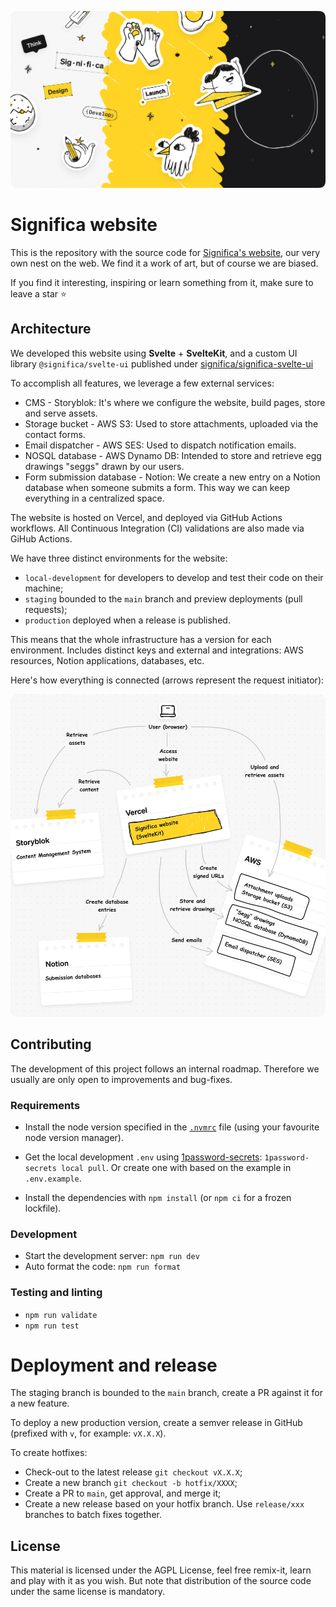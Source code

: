 ![readme banner with significa's illustrations](./docs/banner.png)

# Significa website

This is the repository with the source code for [Significa's website](https://significa.co/),
our very own nest on the web. We find it a work of art, but of course we are biased.

If you find it interesting, inspiring or learn something from it, make sure to leave a star ⭐️

## Architecture

We developed this website using **Svelte** + **SvelteKit**, and a custom UI library `@significa/svelte-ui` published under [significa/significa-svelte-ui](https://github.com/significa/significa-svelte-ui)

To accomplish all features, we leverage a few external services:

- CMS - Storyblok: It's where we configure the website, build pages, store and serve assets.
- Storage bucket - AWS S3: Used to store attachments, uploaded via the contact forms.
- Email dispatcher - AWS SES: Used to dispatch notification emails.
- NOSQL database - AWS Dynamo DB: Intended to store and retrieve egg drawings "seggs" drawn by our
  users.
- Form submission database - Notion: We create a new entry on a Notion database when someone
  submits a form. This way we can keep everything in a centralized space.

The website is hosted on Vercel, and deployed via GitHub Actions workflows.
All Continuous Integration (CI) validations are also made via GiHub Actions.

We have three distinct environments for the website:

- `local-development` for developers to develop and test their code on their machine;
- `staging` bounded to the `main` branch and preview deployments (pull requests);
- `production` deployed when a release is published.

This means that the whole infrastructure has a version for each environment.
Includes distinct keys and external and integrations: AWS resources, Notion applications,
databases, etc.

Here's how everything is connected (arrows represent the request initiator):

![infrastructure diagram](./docs/architecture-diagram.png)

## Contributing

The development of this project follows an internal roadmap. Therefore we usually are only open to
improvements and bug-fixes.

### Requirements

- Install the node version specified in the [`.nvmrc`](./.nvmrc) file
  (using your favourite node version manager).

- Get the local development `.env` using
  [1password-secrets](https://github.com/significa/1password-secrets/):
  `1password-secrets local pull`.
  Or create one with based on the example in `.env.example`.

- Install the dependencies with `npm install` (or `npm ci` for a frozen lockfile).

### Development

- Start the development server: `npm run dev`
- Auto format the code: `npm run format`

### Testing and linting

- `npm run validate`
- `npm run test`

# Deployment and release

The staging branch is bounded to the `main` branch, create a PR against it for a new feature.

To deploy a new production version, create a semver release in GitHub
(prefixed with `v`, for example: `vX.X.X`).

To create hotfixes:

- Check-out to the latest release `git checkout vX.X.X`;
- Create a new branch `git checkout -b hotfix/XXXX`;
- Create a PR to `main`, get approval, and merge it;
- Create a new release based on your hotfix branch.
  Use `release/xxx` branches to batch fixes together.

## License

This material is licensed under the AGPL License, feel free remix-it, learn and play with it as
you wish. But note that distribution of the source code under the same license is mandatory.
